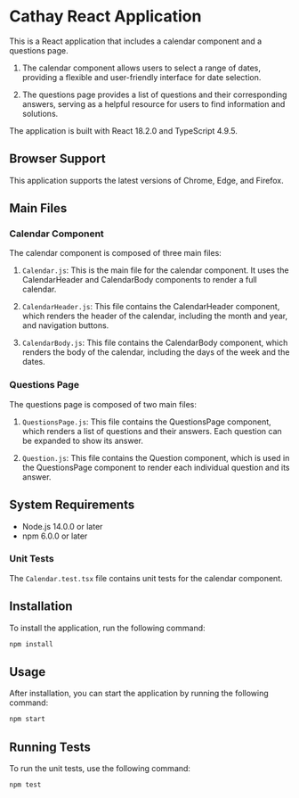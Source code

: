 # Cathay React Application

This is a React application that includes a calendar component and a questions page.

1. The calendar component allows users to select a range of dates, providing a flexible and user-friendly interface for date selection.

2. The questions page provides a list of questions and their corresponding answers, serving as a helpful resource for users to find information and solutions.

The application is built with React 18.2.0 and TypeScript 4.9.5.

## Browser Support

This application supports the latest versions of Chrome, Edge, and Firefox.

## Main Files

### Calendar Component

The calendar component is composed of three main files:

1. `Calendar.js`: This is the main file for the calendar component. It uses the CalendarHeader and CalendarBody components to render a full calendar.

2. `CalendarHeader.js`: This file contains the CalendarHeader component, which renders the header of the calendar, including the month and year, and navigation buttons.

3. `CalendarBody.js`: This file contains the CalendarBody component, which renders the body of the calendar, including the days of the week and the dates.

### Questions Page

The questions page is composed of two main files:

1. `QuestionsPage.js`: This file contains the QuestionsPage component, which renders a list of questions and their answers. Each question can be expanded to show its answer.

2. `Question.js`: This file contains the Question component, which is used in the QuestionsPage component to render each individual question and its answer.

## System Requirements

- Node.js 14.0.0 or later
- npm 6.0.0 or later

### Unit Tests

The `Calendar.test.tsx` file contains unit tests for the calendar component.

## Installation

To install the application, run the following command:

```bash
npm install
```

## Usage

After installation, you can start the application by running the following command:

```bash
npm start
```

## Running Tests

To run the unit tests, use the following command:

```bash
npm test
```